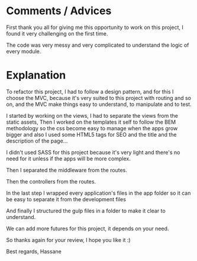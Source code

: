# Comments / Advices

First thank you all for giving me this opportunity to work on this project, I found it very challenging on the first time.

The code was very messy and very complicated to understand the logic of every module.

# Explanation

To refactor this project, I had to follow a design pattern, and for this I choose the MVC, because it's very suited to this project with routing and so on, and the MVC make things easy to understand, to manipulate and to test.

I started by working on the views, I had to separate the views from the static assets, Then I worked on the templates it self to follow the BEM methodology so the css become easy to manage when the apps grow bigger and also I used some HTML5 tags for SEO and the title and the description of the page...

I didn't used SASS for this project because it's very light and there's no need for it unless if the apps will be more complex.

Then I separated the middleware from the routes.

Then the controllers from the routes.

In the last step I wrapped every application's files in the app folder so it can be easy to separate it from the development files

And finally I structured the gulp files in a folder to make it clear to understand.

We can add more futures for this project, it depends on your need.

So thanks again for your review, I hope you like it :)

Best regards,
Hassane


